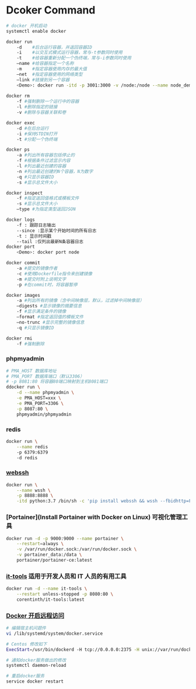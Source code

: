 # Dcoker Command

```bash
# docker 开机启动
systemctl enable docker

docker run 
    -d    #后台运行容器，并返回容器ID
    -i    #以交互式模式运行容器，常与-t参数同时使用
    -t    #给容器重新分配一个伪终端，常与-i参数同时使用
    –name #给容器指定一个名称
    -m    #指定容器使用内存的最大值
    –net  #指定容器使用的网络类型
    –link #链接到另一个容器
    <Demo>: docker run -itd -p 3001:3000 -v /node:/node --name node_demo node
        
docker rm
    -f #强制删除一个运行中的容器
    -l #删除指定的链接
    -v #删除与容器关联和卷

docker exec
    -d #在后台运行
    -i #保持STDIN打开
    -t #分配一个伪终端

docker ps
    -a #列出所有容器包括停止的
    -f #根据条件过滤显示内容
    -l #列出最近创建的容器
    -n #列出最近创建的N个容器，N为数字
    -q #只显示容器ID
    -s #显示总文件大小

docker inspect
    -f #指定返回值格式或模板文件
    -s #显示总文件大小
    –type #为指定类型返回JSON

docker logs
    -f : 跟踪日志输出
    --since :显示某个开始时间的所有日志
    -t : 显示时间戳
    --tail :仅列出最新N条容器日志
docker port
    <Demo>: docker port node

docker commit
    -a #提交的镜像作者
    -c #使用Dockerfile指令来创建镜像
    -m #提交时附上说明文字
    -p #在commit时，将容器暂停

docker images
    -a #列出所有的镜像（含中间映像层，默认，过滤掉中间映像层）
    –digests #显示镜像的摘要信息
    -f #显示满足条件的镜像
    –format #指定返回值的模板文件
    –no-trunc #显示完整的镜像信息
    -q #只显示镜像ID

docker rmi
    -f #强制删除
```

### phpmyadmin

```bash
# PMA_HOST 数据库地址
# PMA_PORT 数据库端口（默认3306）
# -p 8081:80 将容器80端口映射到主机8081端口
ddocker run \
    -d --name phpmyadmin \
    -e PMA_HOST=xxx \
    -e PMA_PORT=3306 \
    -p 8087:80 \
    phpmyadmin/phpmyadmin
```

### redis

```bash
docker run \
    --name redis
    -p 6379:6379 
    -d redis
```

### [webssh](https://github.com/huashengdun/webssh)

```bash
docker run \
    --name wssh \
    -p 8888:8888 \
    -itd python:3.7 /bin/sh -c 'pip install webssh && wssh --fbidhttp=False'
```

### [Portainer](Install Portainer with Docker on Linux) 可视化管理工具

```bash
docker run -d -p 9000:9000 --name portainer \
    --restart=always \
    -v /var/run/docker.sock:/var/run/docker.sock \
    -v portainer_data:/data \
    portainer/portainer-ce:latest
```

### [it-tools](https://github.com/CorentinTh/it-tools) 适用于开发人员和 IT 人员的有用工具

```bash
docker run -d --name it-tools \
    --restart unless-stopped -p 8080:80 \
    corentinth/it-tools:latest
```

### [Docker 开启远程访问](http://www.baidu.com)

```bash
# 编辑宿主机问题件
vi /lib/systemd/system/docker.service

# Centos 修改如下
ExecStart=/usr/bin/dockerd -H tcp://0.0.0.0:2375 -H unix://var/run/docker.sock

# 通知docker服务做出的修改
systemctl daemon-reload

# 重启docker服务 
service docker restart

```
